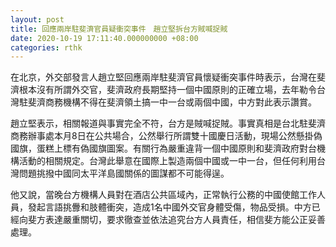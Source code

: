 ```yaml
---
layout: post
title: 回應兩岸駐斐濟官員疑衝突事件　趙立堅拆台方賊喊捉賊
date: 2020-10-19 17:11:40.000000000 +08:00
categories: rthk
---
```


在北京，外交部發言人趙立堅回應兩岸駐斐濟官員懷疑衝突事件時表示，台灣在斐濟根本沒有所謂外交官，斐濟政府長期堅持一個中國原則的正確立場，去年勒令台灣駐斐濟商務機構不得在斐濟領土搞一中一台或兩個中國，中方對此表示讚賞。

趙立堅表示，相關報道與事實完全不符，台方是賊喊捉賊。事實真相是台北駐斐濟商務辦事處本月8日在公共場合，公然舉行所謂雙十國慶日活動，現場公然懸掛偽國旗，蛋糕上標有偽國旗圖案。有關行為嚴重違背一個中國原則和斐濟政府對台機構活動的相關規定。台灣此舉意在國際上製造兩個中國或一中一台，但任何利用台灣問題挑撥中國同太平洋島國關係的圖謀都不可能得逞。

他又說，當晚台方機構人員對在酒店公共區域內，正常執行公務的中國使館工作人員，發起言語挑釁和肢體衝突，造成1名中國外交官身體受傷，物品受損。中方已經向斐方表達嚴重關切，要求徹查並依法追究台方人員責任，相信斐方能公正妥善處理。
